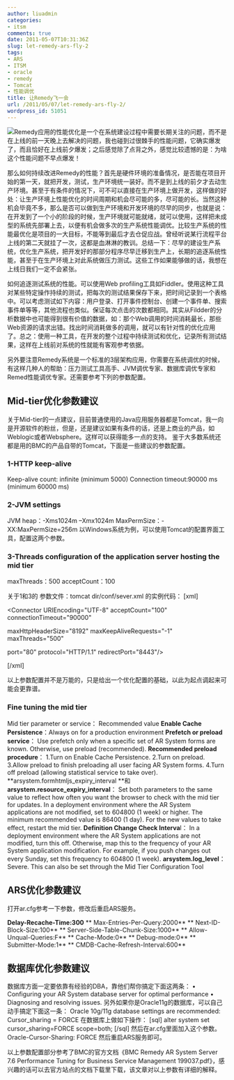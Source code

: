 ```yaml
---
author: liuadmin
categories:
- itsm
comments: true
date: 2011-05-07T10:31:36Z
slug: let-remedy-ars-fly-2
tags:
- ARS
- ITSM
- oracle
- remedy
- Tomcat
- 性能调优
title: 让Remedy飞一会
url: /2011/05/07/let-remedy-ars-fly-2/
wordpress_id: 51051
---
```


![](http://www.ibm.com/developerworks/cn/websphere/techjournal/0909_blythe/images/figure6.jpg)Remedy应用的性能优化是一个在系统建设过程中需要长期关注的问题，而不是在上线的前一天晚上去解决的问题，我也碰到过很棘手的性能问题，它确实爆发了，而且恰好在上线前夕爆发；之后感觉除了点背之外，感觉比较遗憾的是：为啥这个性能问题不早点爆发！

那么如何持续改进Remedy的性能？首先是硬件环境的准备情况，是否能在项目开始的第一天，就把开发，测试，生产环境统一装好。而不是到上线的前夕才去动生产环境。甚至于有条件的情况下，可不可以直接在生产环境上做开发，这样做的好处：让生产环境上性能优化的时间周期和机会尽可能的多，尽可能的长。当然这种机会毕竟不多，那么是否可以做到生产环境和开发环境的尽早的同步，也就是说：在开发到了一个小的阶段的时候，生产环境就可能就绪，就可以使用，这样把未成型的系统先部署上去，以便有机会做多次的生产系统性能调优。比较生产系统的性能最优化是项目的一大目标，不能等到最后才去仓促应战。曾经听说某行流程平台上线的第二天就挂了一次，这都是血淋淋的教训。总结一下：尽早的建设生产系统，优化生产系统，把开发好的那部分程序尽早迁移到生产上，长期的追逐系统性能，甚至于在生产环境上对此系统做压力测试。这些工作如果能够做的话，我想在上线日我们一定不会紧张。

如何追逐测试系统的性能。可以使用Web profiling工具如Fiddler。使用这种工具对某些特定操作持续的测试，把每次的测试结果保存下来，把时间记录到一个表格中。可以考虑测试如下内容：用户登录、打开事件控制台、创建一个事件单、搜索事件单等等，其他流程也类似。保证每次点击的次数都相同。其实从Fildder的分析数据中也可能得到很有价值的数据，如：那个Web调用的时间消耗最长，那些Web资源的请求出错。找出时间消耗做多的调用，就可以有针对性的优化应用了。总之：使用一种工具，在开发的整个过程中持续测试和优化，记录所有测试结果，这样在上线前对系统的性就能有客观参考依据。

另外要注意Remedy系统是一个标准的3层架构应用，你需要在系统调优的时候，有这样几种人的帮助：压力测试工具高手、JVM调优专家、数据库调优专家和Remed性能调优专家。还需要参考下列的参数配置。


## Mid-tier优化参数建议


关于Mid-tier的一点建议，目前普通使用的Java应用服务器都是Tomcat，我一向是开源软件的粉丝，但是，还是建议如果有条件的话，还是上商业的产品，如Weblogic或者Websphere。这样可以获得能多一点的支持。
鉴于大多数系统还都是用的BMC的产品自带的Tomcat，下面是一些建议的参数配置。


### 1-HTTP keep-alive


Keep-alive count:  infinite (minimum 5000)
Connection timeout:90000 ms (minimum 60000 ms)


### 2-JVM settings


JVM heap：-Xms1024m –Xmx1024m
MaxPermSize：-XX:MaxPermSize=256m
以Windows系统为例，可以使用Tomcat的配置界面工具，配置这两个参数。


### 3-Threads configuration of the application server hosting the mid tier


maxThreads：500
acceptCount：100

关于1和3的 参数文件：tomcat dir/conf/sever.xml 的实例代码：
[xml]

<Connector URIEncoding="UTF-8" acceptCount="100" connectionTimeout="90000"

maxHttpHeaderSize="8192" maxKeepAliveRequests="-1" maxThreads="500"

port="80" protocol="HTTP/1.1" redirectPort="8443"/>

[/xml]

以上参数配置并不是万能的，只是给出一个优化配置的基础，以此为起点调起来可能会更靠谱。


### Fine tuning the mid tier


Mid tier parameter or service：   Recommended value
**Enable Cache Persistence**：Always on for a production environment
**Prefetch or preload service**： Use prefetch only when a specific set of AR System forms are known. Otherwise, use preload (recommended).
**Recommended preload procedure**： 1.Turn on Enable Cache Persistence. 2.Turn on preload. 3.Allow preload to finish preloading all user facing AR System forms. 4.Turn off preload (allowing statistical service to take over).
**arsystem.formhtmljs_expiry_interval **和 **arsystem.resource_expiry_interval**： Set both parameters to the same value to reflect how often you want the browser to check with the mid tier for updates. In a deployment environment where the AR System applications are not modified, set to 604800 (1 week) or higher. The minimum recommended value is 86400 (1 day). For the new values to take effect, restart the mid tier.
**Definition Change Check Interva**l： In a deployment environment where the AR System applications are not modified, turn this off. Otherwise, map this to the frequency of your AR System application modification. For example, if you push changes out every Sunday, set this frequency to 604800 (1 week).
**arsystem.log_level**： Severe. This can also be set through the Mid Tier Configuration Tool


## ARS优化参数建议


打开ar.cfg参考一下参数，修改后重启ARS服务。

**Delay-Recache-Time:300**
** Max-Entries-Per-Query:2000**
** Next-ID-Block-Size:100**
** Server-Side-Table-Chunk-Size:1000**
** Allow-Unqual-Queries:F**
** Cache-Mode:0**
** Debug-mode:0**
** Submitter-Mode:1**
** CMDB-Cache-Refresh-Interval:600**


## 数据库优化参数建议


数据库方面一定要依靠有经验的DBA，靠他们帮你搞定下面这两条：
• Configuring your AR System database server for optimal performance
• Diagnosing and resolving issues.
另外如果你是Oracle11g的数据库，可以自己动手搞定下面这一条：
Oracle 10g/11g database settings are recommended: Cursor_sharing = FORCE
在数据库上做如下操作：
[sql]
alter system set cursor_sharing=FORCE scope=both;
[/sql]
然后在ar.cfg里面加入这个参数。
Oracle-Cursor-Sharing: FORCE
然后重启ARS服务即可。

以上参数配置部分参考了BMC的官方文档《BMC Remedy AR System Server 7.6 Performance Tuning for Business Service Management 199037.pdf》，感兴趣的话可以去官方站点的文档下载里下载，该文章对以上参数有详细的解释。
